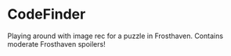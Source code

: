 # CodeFinder
Playing around with image rec for a puzzle in Frosthaven. Contains moderate Frosthaven spoilers!
